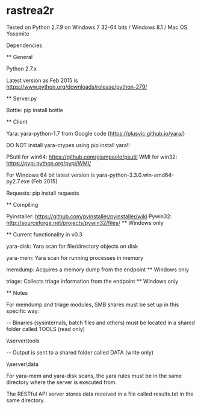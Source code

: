 # rastrea2r

Tested on Python 2.7.9 on Windows 7 32-64 bits / Windows 8.1 / Mac OS Yosemite

Dependencies

** General

Python 2.7.x

Latest version as Feb 2015 is https://www.python.org/downloads/release/python-279/

** Server.py

Bottle: pip install bottle

** Client 

Yara: yara-python-1.7 from Google code (https://plusvic.github.io/yara/)

DO NOT install yara-ctypes using pip install yara!!

PSutil for win64: https://github.com/giampaolo/psutil
WMI for win32: https://pypi.python.org/pypi/WMI/

For Windows 64 bit latest version is yara-python-3.3.0.win-amd64-py2.7.exe (Feb 2015)

Requests: pip install requests

** Compiling

Pyinstaller: https://github.com/pyinstaller/pyinstaller/wiki
Pywin32: http://sourceforge.net/projects/pywin32/files/ ** Windows only

** Current functionality in v0.3

yara-disk: Yara scan for file/directory objects on disk

yara-mem: Yara scan for running processes in memory

memdump: Acquires a memory dump from the endpoint ** Windows only

triage: Collects triage information from the endpoint ** Windows only

** Notes

For memdump and triage modules, SMB shares must be set up in this specific way:

-- Binaries (sysinternals, batch files and others) must be located in a shared folder called TOOLS (read only)

\\\\server\tools

-- Output is sent to a shared folder called DATA (write only)

\\\\server\data

For yara-mem and yara-disk scans, the yara rules must be in the same directory where the server is executed from.

The RESTful API server stores data received in a file called results.txt in the same directory.










